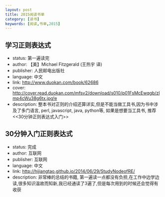 ```yaml
---
layout: post
title: 2015阅读书单
category: [读书]
keywords: [阅读,书单,2015]
---
```



## 学习正则表达式

- status: 第一遍读完
- author: 【美】Michael Fitzgerald (王热宇 译)
- publisher: 人民邮电出版社
- language: 中文
- link: http://www.duokan.com/book/62686
- cover: http://cover.read.duokan.com/mfsv2/download/s010/p01FsMcEwqgb/zlmp4cWu38g6tx.jpg!e
- description: 整本书对正则的介绍还算详实,但是不能当做工具书,因为书中涉及了多门语言, perl, javascript, java, python等, 如果是想要当工具书, 推荐<<30分钟正则表达式入门>>

## 30分钟入门正则表达式

- status: 完成
- author: 互联网
- publisher: 互联网
- language: 中文
- link: http://hijiangtao.github.io/2014/06/29/StudyNodeofRE/
- description: 非常棒的总结的书籍, 第一遍读一点都没有负担,在工作中边学边读,很多知识温故而知新,我已经通读了3遍了,但是每次用到的时候还会觉得有收获